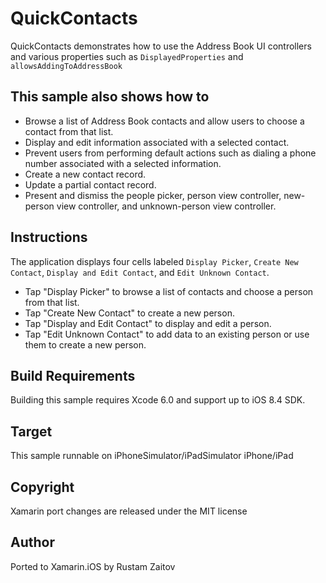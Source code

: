 QuickContacts
==============

QuickContacts demonstrates how to use the Address Book UI controllers and various properties such as `DisplayedProperties` and `allowsAddingToAddressBook`

This sample also shows how to
-----------------------------
* Browse a list of Address Book contacts and allow users to choose a contact from that list.
* Display and edit information associated with a selected contact. 
* Prevent users from performing default actions such as dialing a phone number associated with a selected information.
* Create a new contact record.
* Update a partial contact record.
* Present and dismiss the people picker, person view controller, new-person view controller, and unknown-person view controller.

Instructions
------------
The application displays four cells labeled `Display Picker`, `Create New Contact`, `Display and Edit Contact`, and `Edit Unknown Contact`.

* Tap "Display Picker" to browse a list of contacts and choose a person from that list.
* Tap "Create New Contact" to create a new person.
* Tap "Display and Edit Contact" to display and edit a person.
* Tap "Edit Unknown Contact" to add data to an existing person or use them to create a new person.

Build Requirements
------------------

Building this sample requires Xcode 6.0 and support up to iOS 8.4 SDK.

Target
------
This sample runnable on iPhoneSimulator/iPadSimulator iPhone/iPad

Copyright
---------

Xamarin port changes are released under the MIT license

Author
------ 

Ported to Xamarin.iOS by Rustam Zaitov
